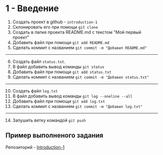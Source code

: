 # 1 - Введение

1. Создать проект в github - `introduction-1`
2. Склонировать его при помощи `git clone`
3. Создать в папке проекта README.md c текстом "Мой первый проект"
4. Добавить файл при помощи `git add README.md`
5. Сделать коммит с названием `git commit -m "Добавил README.md"`
---
6. Создать файл `status.txt`.
7. В файл добавить вывод команды `git status`
8. Добавить файл при помощи `git add status.txt`
9. Сделать коммит с названием `git commit -m "Добавил status.txt"`
---
10. Создать файл `log.txt`
11. В файл добавить вывод команды `git log --oneline --all`
12. Добавить файл при помощи `git add log.txt`
13. Сделать коммит с названием `git commit -m "Добавил log.txt"`
---
14. Запушить ветку командой `git push`



## Пример выполненого задания

Репозиторий - [Introduction-1](https://github.com/TheHexReader/introduction-1)